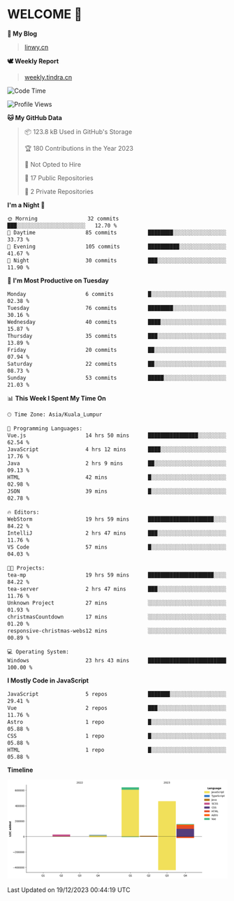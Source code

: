 # WELCOME 👋

**🐶 My Blog**
> [linwy.cn](linwy.cn)

**🕊️ Weekly Report**
> [weekly.tindra.cn](weekly.tindra.cn)
<!--START_SECTION:waka-->
![Code Time](http://img.shields.io/badge/Code%20Time-692%20hrs%206%20mins-blue)

![Profile Views](http://img.shields.io/badge/Profile%20Views-41-blue)

**🐱 My GitHub Data** 

> 📦 123.8 kB Used in GitHub's Storage 
 > 
> 🏆 180 Contributions in the Year 2023
 > 
> 🚫 Not Opted to Hire
 > 
> 📜 17 Public Repositories 
 > 
> 🔑 2 Private Repositories 
 > 
**I'm a Night 🦉** 

```text
🌞 Morning                32 commits          ███░░░░░░░░░░░░░░░░░░░░░░   12.70 % 
🌆 Daytime                85 commits          ████████░░░░░░░░░░░░░░░░░   33.73 % 
🌃 Evening                105 commits         ██████████░░░░░░░░░░░░░░░   41.67 % 
🌙 Night                  30 commits          ███░░░░░░░░░░░░░░░░░░░░░░   11.90 % 
```
📅 **I'm Most Productive on Tuesday** 

```text
Monday                   6 commits           █░░░░░░░░░░░░░░░░░░░░░░░░   02.38 % 
Tuesday                  76 commits          ████████░░░░░░░░░░░░░░░░░   30.16 % 
Wednesday                40 commits          ████░░░░░░░░░░░░░░░░░░░░░   15.87 % 
Thursday                 35 commits          ███░░░░░░░░░░░░░░░░░░░░░░   13.89 % 
Friday                   20 commits          ██░░░░░░░░░░░░░░░░░░░░░░░   07.94 % 
Saturday                 22 commits          ██░░░░░░░░░░░░░░░░░░░░░░░   08.73 % 
Sunday                   53 commits          █████░░░░░░░░░░░░░░░░░░░░   21.03 % 
```


📊 **This Week I Spent My Time On** 

```text
🕑︎ Time Zone: Asia/Kuala_Lumpur

💬 Programming Languages: 
Vue.js                   14 hrs 50 mins      ████████████████░░░░░░░░░   62.54 % 
JavaScript               4 hrs 12 mins       ████░░░░░░░░░░░░░░░░░░░░░   17.76 % 
Java                     2 hrs 9 mins        ██░░░░░░░░░░░░░░░░░░░░░░░   09.13 % 
HTML                     42 mins             █░░░░░░░░░░░░░░░░░░░░░░░░   02.98 % 
JSON                     39 mins             █░░░░░░░░░░░░░░░░░░░░░░░░   02.78 % 

🔥 Editors: 
WebStorm                 19 hrs 59 mins      █████████████████████░░░░   84.22 % 
IntelliJ                 2 hrs 47 mins       ███░░░░░░░░░░░░░░░░░░░░░░   11.76 % 
VS Code                  57 mins             █░░░░░░░░░░░░░░░░░░░░░░░░   04.03 % 

🐱‍💻 Projects: 
tea-mp                   19 hrs 59 mins      █████████████████████░░░░   84.22 % 
tea-server               2 hrs 47 mins       ███░░░░░░░░░░░░░░░░░░░░░░   11.76 % 
Unknown Project          27 mins             ░░░░░░░░░░░░░░░░░░░░░░░░░   01.93 % 
christmasCountdown       17 mins             ░░░░░░░░░░░░░░░░░░░░░░░░░   01.20 % 
responsive-christmas-webs12 mins             ░░░░░░░░░░░░░░░░░░░░░░░░░   00.89 % 

💻 Operating System: 
Windows                  23 hrs 43 mins      █████████████████████████   100.00 % 
```

**I Mostly Code in JavaScript** 

```text
JavaScript               5 repos             ███████░░░░░░░░░░░░░░░░░░   29.41 % 
Vue                      2 repos             ███░░░░░░░░░░░░░░░░░░░░░░   11.76 % 
Astro                    1 repo              █░░░░░░░░░░░░░░░░░░░░░░░░   05.88 % 
CSS                      1 repo              █░░░░░░░░░░░░░░░░░░░░░░░░   05.88 % 
HTML                     1 repo              █░░░░░░░░░░░░░░░░░░░░░░░░   05.88 % 
```



**Timeline**

![Lines of Code chart](https://raw.githubusercontent.com/rieraa/rieraa/main/assets/bar_graph.png)


 Last Updated on 19/12/2023 00:44:19 UTC
<!--END_SECTION:waka-->
